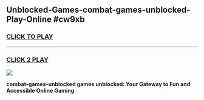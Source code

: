 
## Unblocked-Games-combat-games-unblocked-Play-Online #cw9xb
<h3>
<a href="https://news.freeplayer.one?title=combat-games-unblocked&ref=3">CLICK TO PLAY</a></h3>
<hr>

<h3>
<a href="https://news.freeplayer.one?title=combat-games-unblocked&ref=3">CLICK 2 PLAY</a>
  
</h3>

<a href="https://news.freeplayer.one?title=combat-games-unblocked&ref=3"><img src="https://clearcache.store/games.png"></a>


**combat-games-unblocked games unblocked: Your Gateway to Fun and Accessible Online Gaming**
